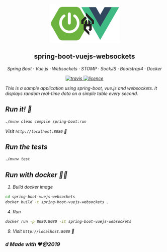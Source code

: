 <p align="center">
	<img align="center" src="spring-boot-vuejs-ws.png"/>
</p>


<h2 align="center">spring-boot-vuejs-websockets</h2>

<p align="center">
  <em>
  Spring Boot
  · Vue.js
  · Websockets
  · STOMP
  · SockJS
  · Bootstrap4
  · Docker

</p>

<p align="center">
  <a href="https://travis-ci.org/jasrodis/dataviewer">
    <img alt="travis" src="https://img.shields.io/travis/jasrodis/dataviewer.svg?style=flat-square">
  <a href="https://opensource.org/licenses/MIT">
    <img alt="licence" src="https://img.shields.io/badge/License-MIT-yellow.svg?style=flat-square">
  </a>
</p>

This is a sample application using spring-boot, vue.js and websockets.
It displays random real-time data on a simple table every second.



## Run it! 🏃
```sh
./mvnw clean compile spring-boot:run
```
Visit `http://localhost:8080` 🙏

## Run the tests
```sh
./mvnw test
```



## Run with docker 🏃🐳
1. Build docker image

```sh
cd spring-boot-vuejs-websockets
docker build -t spring-boot-vuejs-websockets .
```
4. Run 

```sh
docker run -p 8080:8080 -it spring-boot-vuejs-websockets
```
9. Visit `http://localhost:8080` 🙏

### d Made with ❤️@2019

